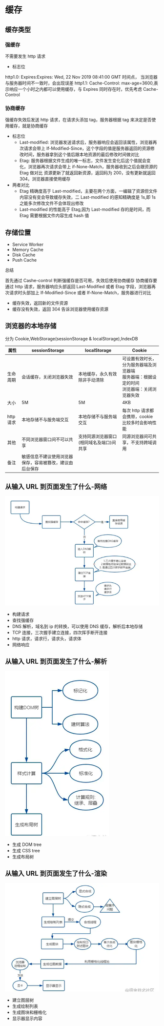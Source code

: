 <!--
 * @Author: your name
 * @Date: 2020-03-02 09:59:12
 * @LastEditTime: 2021-08-19 09:59:34
 * @LastEditors: Please set LastEditors
 * @Description: In User Settings Edit
 * @FilePath: \vue-note\Conception\缓存.md
 -->

# 缓存

## 缓存类型

### 强缓存

不需要发生 http 请求

- 标志位

http1.0: Expires:Expires: Wed, 22 Nov 2019 08:41:00 GMT 时间点， 当浏览器与服务器时间不一致时，会出现误差
http1.1: Cache-Control: max-age=3600,表示响应一个小时之内都可以使用缓存，与 Expires 同时存在时，优先考虑 Cache-Control

### 协商缓存

强缓存失效后发送 http 请求，在请求头添加 tag，服务器根据 tag 来决定是否使用缓存，就是协商缓存

- 标志位
  - Last-modified: 浏览器发送请求后，服务器响应会返回该属性，浏览器再次请求会带上 If-Modified-Since，这个字段的值是服务器返回的资源修改时间，服务器拿到这个值后跟本地资源的最后修改时间做对比
  - Etag: 服务器根据文件生成的唯一标志，文件发生变化后这个值就会变化，浏览器再次请求会带上 if-None-Match，服务器收到之后会跟资源的 Etag 做对比
    资源更新了就返回新资源，返回码为 200，没有更新就返回 304，浏览器直接使用缓存
- 两者对比
  - Etag 精确度高于 Last-modified，主要在两个方面，一编辑了资源但文件内容没有变会导致缓存失效，二 Last-modified 的感知精确度是 1s,即 1s 之能多次修改文件不会体现出修改
  - Last-modified 的性能高于 Etag,因为 Last-modified 存的是时间，而 Etag 需要根据文件内容生成 hash 值

## 存储位置

- Service Worker
- Memory Cache
- Disk Cache
- Push Cache

总结

首先通过 Cashe-control 判断强缓存是否可用，失效后使用协商缓存
协商缓存要通过 http 请求，服务器响应头部返回 Last-Modified 或者 Etag 字段，浏览器再次请求时头部加上 If-Modified-Since 或者 If-None-Match，服务器进行对比

- 缓存失效，返回新的文件资源
- 缓存没有失效，返回 304 告诉浏览器使用缓存资源

## 浏览器的本地存储

分为 Cookie,WebStorage(sessionStorage & localStorage),IndexDB

| 属性      | sessionStorage                                           | localStorage                             | Cookie                                                                                           |
| --------- | -------------------------------------------------------- | ---------------------------------------- | ------------------------------------------------------------------------------------------------ |
| 生命周期  | 会话缓存，关闭浏览器失效                                 | 本地缓存，永久有效除非手动清除           | 可设置有效时长，分为服务器端及浏览器端<br/>服务器端：根据设定的时间<br/>浏览器端：关闭浏览器失效 |
| 大小      | 5M                                                       | 5M                                       | 4KB                                                                                              |
| http 请求 | 本地存储不与服务端交互                                   | 本地存储不与服务端交互                   | 每次 http 请求都会携带，cookie 比较多时会影响性能                                                |
| 其他      | 不同浏览器窗口间不可以共享                               | 支持同源浏览器窗口(相同域名及端口)间共享 | 同源浏览器间可共享，不支持跨域调用                                                               |
| 备注      | 敏感信息不建议使用浏览器保存，容易被篡改，建议由后台保存 |

## 从输入 URL 到页面发生了什么-网络

![过程](./../img/http01.png)

- 构建请求
- 查找强缓存
- DNS 解析，域名到 ip 的转换，可以使用 DNS 缓存，解析后本地存储
- TCP 连接，三次握手建立连接，四次挥手断开连接
- http 请求，请求行，请求头，请求体
- 网络响应

## 从输入 URL 到页面发生了什么-解析

![过程](./../img/http02.png)

- 生成 DOM tree
- 生成 CSS tree
- 生成布局树

## 从输入 URL 到页面发生了什么-渲染

![过程](./../img/http03.png)

- 建立图层树
- 生成绘制列表
- 生成图块和栅格化
- 显示器显示内容
